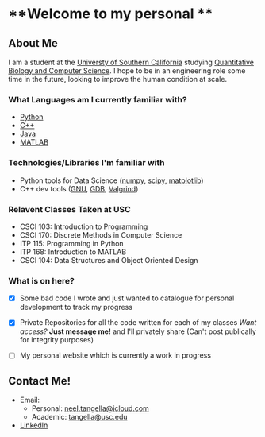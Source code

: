 # **Welcome to my personal **

## About Me

I am a student at the [Universty of Southern California](https://www.usc.edu/)
studying [Quantitative Biology and Computer Science](https://www.qcb-dornsife.usc.edu/). I hope to be in an engineering role some time in the future, looking to improve the human condition at scale. 

### What Languages am I currently familiar with?
- [Python](https://www.python.org/)
- [C++](https://www.cplusplus.com/)
- [Java](https://www.java.com/en/)
- [MATLAB](https://www.mathworks.com/products/matlab.html)

### Technologies/Libraries I'm familiar with
- Python tools for Data Science ([numpy](https://numpy.org/), [scipy](https://scipy.org/), [matplotlib](https://matplotlib.org/))
- C++ dev tools ([GNU](https://www.gnu.org/home.en.html), [GDB](https://www.sourceware.org/gdb/), [Valgrind](https://valgrind.org/))

### Relavent Classes Taken at USC 
- CSCI 103: Introduction to Programming
- CSCI 170: Discrete Methods in Computer Science 
- ITP 115: Programming in Python
- ITP 168: Introduction to MATLAB
- CSCI 104: Data Structures and Object Oriented Design

### What is on here?
- [x] Some bad code I wrote and just wanted to catalogue for personal development to track my progress
- [x] Private Repositories for all the code written for each of my classes *Want access?* **Just message me!** and I'll privately share (Can't post publically for integrity purposes)
- [ ] My personal website which is currently a work in progress 


## Contact Me!
- Email: 
    - Personal: [neel.tangella@icloud.com](neel.tangella@icloud.com)
    - Academic: [tangella@usc.edu](tangella@usc.edu)
- [LinkedIn](https://www.linkedin.com/in/neel-tangella/)




